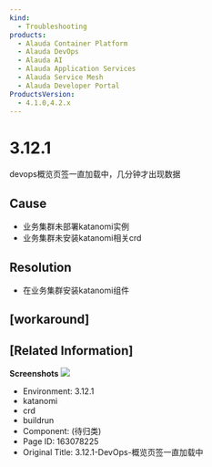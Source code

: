 ```yaml
---
kind:
  - Troubleshooting
products:
  - Alauda Container Platform
  - Alauda DevOps
  - Alauda AI
  - Alauda Application Services
  - Alauda Service Mesh
  - Alauda Developer Portal
ProductsVersion:
  - 4.1.0,4.2.x
---
```

<!-- A type of document that involves encountering a fault, diagnosing it, performing root cause analysis, and providing solutions. -->

# 3.12.1

devops概览页签一直加载中，几分钟才出现数据

## Cause
- 业务集群未部署katanomi实例
- 业务集群未安装katanomi相关crd

## Resolution
- 在业务集群安装katanomi组件

## [workaround]

## [Related Information]
**Screenshots**
![](https://pro-upload-center.udeskcs.com/tid99781/1690880094_99781_d98597_%E4%BC%81%E4%B8%9A%E5%BE%AE%E4%BF%A1%E6%88%AA%E5%9B%BE_16908800308912.png?Expires=1695696840&OSSAccessKeyId=bPexlr6MCcadDhfu&Signature=tuHxEF5ttYCG3iZ5%2Bhaio%2FkzIWU%3D)
- Environment: 3.12.1
- katanomi
- crd
- buildrun
- Component: (待归类)
- Page ID: 163078225
- Original Title: 3.12.1-DevOps-概览页签一直加载中
